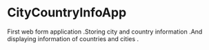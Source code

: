 # CityCountryInfoApp
First web form application .Storing city and country information .And displaying  information of countries and cities .
